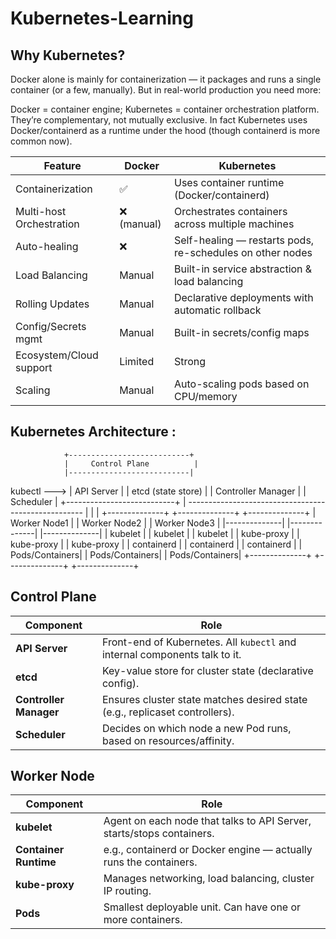 # Kubernetes-Learning

## Why Kubernetes?

Docker alone is mainly for containerization — it packages and runs a single container (or a few, manually). But in real-world production you need more:

Docker = container engine; Kubernetes = container orchestration platform.
They’re complementary, not mutually exclusive. In fact Kubernetes uses Docker/containerd as a runtime under the hood (though containerd is more common now).

| Feature                   | Docker | Kubernetes |
|---------------------------|--------|-------------|
| Containerization          | ✅      | Uses container runtime (Docker/containerd) |
| Multi-host Orchestration  | ❌ (manual) | Orchestrates containers across multiple machines |
| Auto-healing              | ❌      | Self-healing — restarts pods, re-schedules on other nodes |
| Load Balancing            | Manual | Built-in service abstraction & load balancing |
| Rolling Updates           | Manual | Declarative deployments with automatic rollback |
| Config/Secrets mgmt       | Manual | Built-in secrets/config maps |
| Ecosystem/Cloud support   | Limited | Strong |
| Scaling   | Manual | Auto-scaling pods based on CPU/memory |



## Kubernetes Architecture :

                +---------------------------+
                |     Control Plane          |
                |---------------------------|
 kubectl  --->  | API Server                 |
                | etcd (state store)         |
                | Controller Manager         |
                | Scheduler                  |
                +---------------------------+
                           |
       ----------------------------------------------------
       |                     |                     |
+--------------+     +--------------+      +--------------+
| Worker Node1 |     | Worker Node2 |      | Worker Node3 |
|--------------|     |--------------|      |--------------|
| kubelet      |     | kubelet      |      | kubelet      |
| kube-proxy   |     | kube-proxy   |      | kube-proxy   |
| containerd   |     | containerd   |      | containerd   |
| Pods/Containers|   | Pods/Containers|    | Pods/Containers|
+--------------+     +--------------+      +--------------+

## Control Plane

| Component              | Role                                                                        |
| ---------------------- | --------------------------------------------------------------------------- |
| **API Server**         | Front-end of Kubernetes. All `kubectl` and internal components talk to it.  |
| **etcd**               | Key-value store for cluster state (declarative config).                     |
| **Controller Manager** | Ensures cluster state matches desired state (e.g., replicaset controllers). |
| **Scheduler**          | Decides on which node a new Pod runs, based on resources/affinity.          |

## Worker Node 

| Component             | Role                                                                  |
| --------------------- | --------------------------------------------------------------------- |
| **kubelet**           | Agent on each node that talks to API Server, starts/stops containers. |
| **Container Runtime** | e.g., containerd or Docker engine — actually runs the containers.     |
| **kube-proxy**        | Manages networking, load balancing, cluster IP routing.               |
| **Pods**              | Smallest deployable unit. Can have one or more containers.            |
